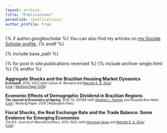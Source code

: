 ```yaml
---
layout: archive
title: "Publications"
permalink: /publications/
author_profile: true
---
```


{% if author.googlescholar %}
  You can also find my articles on <u><a href="{{author.googlescholar}}">my Google Scholar profile</a>.</u>
{% endif %}

{% include base_path %}

{% for post in site.publications reversed %}
  {% include archive-single.html %}
{% endfor %}

**Aggregate Shocks and the Brazilian Housing Market Dynamics**<br/>
<span style="font-size:0.7em"> **_EconomiA_**, 2019, 20(2) (with Cassio N. Bessaria and [Marcelo E. A. Silva](https://sites.google.com/site/marceloeasilva/)) </span>   
<span style="font-size:0.7em"> [[Link](https://www.google.com/url?q=https%3A%2F%2Fdoi.org%2F10.1016%2Fj.econ.2019.08.001&sa=D&sntz=1&usg=AFQjCNE7AChBQTdhQdISplq2_vbvVjY_LA) | [Working Paper 2018]()]</span>   

**Economic Effects of Demographic Dividend in Brazilian Regions**<br/>
<span style="font-size:0.7em"> **_The Journal of Economics of Ageing_**, 2019, 14, 100198  (with [Stephen L. Parente](https://publish.illinois.edu/parente/) and Eduardo Rios Neto) </span>   
<span style="font-size:0.7em"> [[Link](https://doi.org/10.1016/j.jeoa.2019.100198) | Working Paper: 2019 | Replication Files]</span>  

**Fiscal Shocks, the Real Exchange Rate and the Trade Balance: Some Evidence for Emerging Economies**<br/>
<span style="font-size:0.7em"> The B.E. Journal of Macroeconomics,  2015, 15(2) (with [Henrique Veras](https://sites.google.com/view/henriquefonseca/home) and [Marcelo E. A. Silva](https://sites.google.com/site/marceloeasilva/))  </span>   
<span style="font-size:0.7em"> [[Link](https://doi.org/10.1515/bejm-2014-0018)] </span>  

